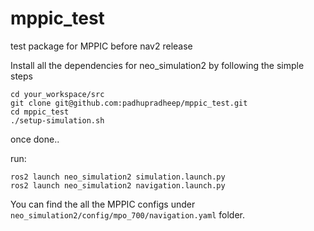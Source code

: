 # mppic_test
test package for MPPIC before nav2 release

Install all the dependencies for neo_simulation2 by following the simple steps

```
cd your_workspace/src
git clone git@github.com:padhupradheep/mppic_test.git
cd mppic_test
./setup-simulation.sh
```

once done.. 

run:

```
ros2 launch neo_simulation2 simulation.launch.py
ros2 launch neo_simulation2 navigation.launch.py
```

You can find the all the MPPIC configs under `neo_simulation2/config/mpo_700/navigation.yaml` folder. 
